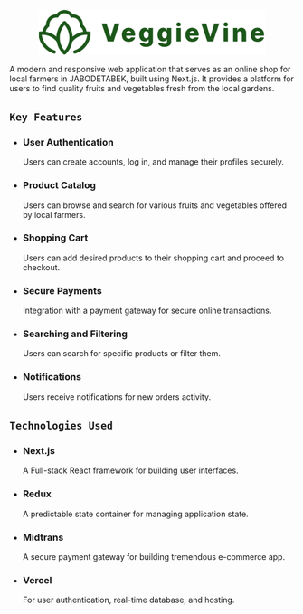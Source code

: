 <p align="center"><img src="./public/assets/image/logo.svg" width="400" alt="Reduxtion Logo"></p>

A modern and responsive web application that serves as an online shop for local farmers in JABODETABEK, built using Next.js. It provides a platform for users to find quality fruits and vegetables fresh from the local gardens.

## `Key Features` 

- ### User Authentication

  Users can create accounts, log in, and manage their profiles securely.

- ### Product Catalog

  Users can browse and search for various fruits and vegetables offered by local farmers.
  
- ### Shopping Cart

  Users can add desired products to their shopping cart and proceed to checkout.

- ### Secure Payments

  Integration with a payment gateway for secure online transactions.

- ### Searching and Filtering

  Users can search for specific products or filter them.

- ### Notifications

  Users receive notifications for new orders activity. 

## `Technologies Used`  

- ### Next.js

  A Full-stack React framework for building user interfaces. 

- ### Redux

  A predictable state container for managing application state. 

- ### Midtrans

  A secure payment gateway for building tremendous e-commerce app.

- ### Vercel

  For user authentication, real-time database, and hosting.
